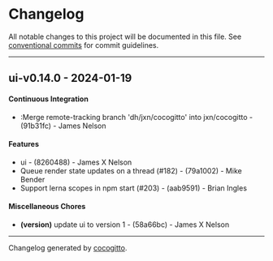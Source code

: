 # Changelog
All notable changes to this project will be documented in this file. See [conventional commits](https://www.conventionalcommits.org/) for commit guidelines.

- - -
## ui-v0.14.0 - 2024-01-19
#### Continuous Integration
- :Merge remote-tracking branch 'dh/jxn/cocogitto' into jxn/cocogitto - (91b31fc) - James Nelson
#### Features
- ui - (8260488) - James X Nelson
- Queue render state updates on a thread (#182) - (79a1002) - Mike Bender
- Support lerna scopes in npm start (#203) - (aab9591) - Brian Ingles
#### Miscellaneous Chores
- **(version)** update ui to version 1 - (58a66bc) - James X Nelson

- - -

Changelog generated by [cocogitto](https://github.com/cocogitto/cocogitto).